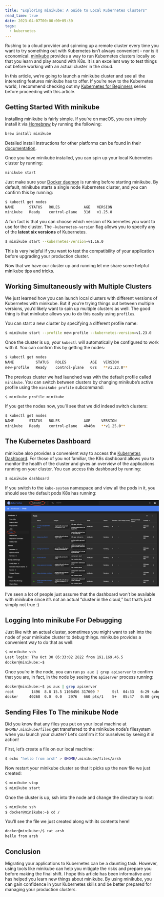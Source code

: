 ```yaml
---
title: "Exploring minikube: A Guide to Local Kubernetes Clusters"
read_time: true
date: 2023-04-07T00:00:00+05:30
tags:
  - kubernetes
---
```


Rushing to a cloud provider and spinning up a remote cluster every time you want to try something out with Kubernetes isn’t always convenient - nor is it economical. [minikube](https://minikube.sigs.k8s.io/docs/) provides a way to run Kubernetes clusters locally so that you learn and play around with K8s. It is an excellent way to test things out before working with an actual cluster in the cloud. 

In this article, we’re going to launch a minikube cluster and see all the interesting features minikube has to offer. If you’re new to the Kubernetes world, I recommend checking out my [Kubernetes for Beginners](https://dev.to/rinkiyakedad/series/16643) series before proceeding with this article. 

## Getting Started With minikube

Installing minikube is fairly simple. If you’re on macOS, you can simply install it via [Homebrew](https://brew.sh/) by running the following:

```bash
brew install minikube
```

Detailed install instructions for other platforms can be found in their [documentation](https://minikube.sigs.k8s.io/docs/start/). 

Once you have minikube installed, you can spin up your local Kubernetes cluster by running:

```bash
minikube start 
```

Just make sure your [Docker daemon](https://docs.docker.com/get-started/overview/#the-docker-daemon) is running before starting minikube. By default, minikube starts a single node Kubernetes cluster, and you can confirm this by running:

```bash
$ kubectl get nodes
NAME       STATUS   ROLES           AGE   VERSION
minikube   Ready    control-plane   31d   v1.25.0
```

A fun fact is that you can choose which version of Kubernetes you want to use for the cluster. The `-kubernetes-version` flag allows you to specify any of the **latest six versions** of Kubernetes.

```bash
$ minikube start --kubernetes-version=v1.16.0
```

This is very helpful if you want to test the compatibility of your application before upgrading your production cluster. 

Now that we have our cluster up and running let me share some helpful minikube tips and tricks.

## Working Simultaneously with Multiple Clusters

We just learned how you can launch local clusters with different versions of Kubernetes with minikube. But if you’re trying things out between multiple versions, you’d likely want to spin up multiple clusters as well. The good thing is that minikube allows you to do this easily using `profiles`.

You can start a new cluster by specifying a different profile name:

```bash
$ minikube start --profile new-profile --kubernetes-version=v1.23.0
```

Once the cluster is up, your `kubectl` will automatically be configured to work with it. You can confirm this by getting the nodes:

```bash
$ kubectl get nodes
NAME          STATUS   ROLES           AGE   VERSION
new-profile   Ready    control-plane   67s   **v1.23.0**
```

The previous cluster we had launched was with the default profile called `minikube`. You can switch between clusters by changing minikube’s active profile using the `minikube profile` subcommand:

```bash
$ minikube profile minikube
```

If you get the nodes now, you’ll see that we did indeed switch clusters:

```bash
$ kubectl get nodes
NAME       STATUS   ROLES           AGE     VERSION
minikube   Ready    control-plane   4h46m   **v1.25.0**
```

## The Kubernetes Dashboard

minikube also provides a convenient way to access the [Kubernetes Dashboard](https://kubernetes.io/docs/tasks/access-application-cluster/web-ui-dashboard/). For those of you not familiar, the K8s dashboard allows you to monitor the health of the cluster and gives an overview of the applications running on your cluster. You can access this dashboard by running:

```bash
$ minikube dashboard
```

If you switch to the `kube-system` namespace and view all the pods in it, you should see the default pods K8s has running:

![instance info](2023-04-07-1.png)

I’ve seen a lot of people just assume that the dashboard won’t be available with minikube since it’s not an actual “cluster in the cloud,” but that’s just simply not true :)

## Logging Into minikube For Debugging

Just like with an actual cluster, sometimes you might want to ssh into the node of your minikube cluster to debug things. minikube provides a convenient way to do that as well:

```bash
$ minikube ssh
Last login: Thu Oct 30 05:33:02 2022 from 191.169.46.5
docker@minikube:~$
```

Once you’re in the node, you can run `ps aux | grep apiserver` to confirm that you are, in fact, in the node by seeing the `apiserver` process running:

```bash
docker@minikube:~$ ps aux | grep apiserver
root        1496  8.8 15.5 1108456 317600 ?      Ssl  04:33   6:29 kube-apiserver --advertise-address=192.168.49.2 --allow-privileged=true --authorization-mode=Node,RBAC --client-ca-file=/var/lib/minikube/certs/ca.crt --enable-admission-plugins=NamespaceLifecycle,LimitRanger,ServiceAccount,DefaultStorageClass,DefaultTolerationSeconds,NodeRestriction,MutatingAdmissionWebhook,ValidatingAdmissionWebhook,ResourceQuota --enable-bootstrap-token-auth=true --etcd-cafile=/var/lib/minikube/certs/etcd/ca.crt --etcd-certfile=/var/lib/minikube/certs/apiserver-etcd-client.crt --etcd-keyfile=/var/lib/minikube/certs/apiserver-etcd-client.key --etcd-servers=https://127.0.0.1:2379 --kubelet-client-certificate=/var/lib/minikube/certs/apiserver-kubelet-client.crt --kubelet-client-key=/var/lib/minikube/certs/apiserver-kubelet-client.key --kubelet-preferred-address-types=InternalIP,ExternalIP,Hostname --proxy-client-cert-file=/var/lib/minikube/certs/front-proxy-client.crt --proxy-client-key-file=/var/lib/minikube/certs/front-proxy-client.key --requestheader-allowed-names=front-proxy-client --requestheader-client-ca-file=/var/lib/minikube/certs/front-proxy-ca.crt --requestheader-extra-headers-prefix=X-Remote-Extra- --requestheader-group-headers=X-Remote-Group --requestheader-username-headers=X-Remote-User --secure-port=8443 --service-account-issuer=https://kubernetes.default.svc.cluster.local --service-account-key-file=/var/lib/minikube/certs/sa.pub --service-account-signing-key-file=/var/lib/minikube/certs/sa.key --service-cluster-ip-range=10.96.0.0/12 --tls-cert-file=/var/lib/minikube/certs/apiserver.crt --tls-private-key-file=/var/lib/minikube/certs/apiserver.key
docker     40268  0.0  0.0   2976   660 pts/1    S+   05:47   0:00 grep --color=auto apiserver
```

## Sending Files To The minikube Node

Did you know that any files you put on your local machine at `$HOME/.minikube/files` get transferred to the minikube node’s filesystem when you launch your cluster? Let’s confirm it for ourselves by seeing it in action!

First, let’s create a file on our local machine:

```bash
$ echo "hello from arsh" > $HOME/.minikube/files/arsh
```

Now restart your minikube cluster so that it picks up the new file we just created:

```bash
$ minikube stop
$ minikube start
```

Once the cluster is up, ssh into the node and change the directory to root:

```bash
$ minikube ssh
$ docker@minikube:~$ cd /
```

You’ll see the file we just created along with its contents here!

```bash
docker@minikube:/$ cat arsh
hello from arsh
```

## Conclusion

Migrating your applications to Kubernetes can be a daunting task. However, using tools like minikube can help you mitigate the risks and prepare you before making the final shift. I hope this article has been informative and has helped you learn new things about minikube. By using minikube, you can gain confidence in your Kubernetes skills and be better prepared for managing your production clusters.